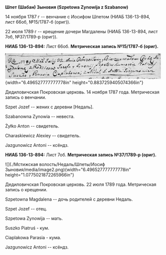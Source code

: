 **Шпет (Шабан) Зыновия (Szpetowa Zynowija z Szabanow)**

14 ноября 1787 г -- венчание с Иосифом Шпетом (НИАБ 136-13-894, лист
66об, №15/1787-б (ориг)).

22 июля 1789 г -- крещение дочери Магдалены (НИАБ 136-13-894, лист 7об,
№37/1789-р (ориг)).

**НИАБ 136-13-894:** Лист 66об. **Метрическая запись №15/1787-б
(ориг).**

![](./media/b3554b1213ef503a84e5bfb812b815f6232740e9.png){width="6.496527777777778in"
height="0.8837259405074366in"}

Дедиловичская Покровская церковь. 14 ноября 1787 года. Метрическая
запись о венчании.

Szpet Jozef -- жених с деревни \[Недаль\].

Szabanowna Zynowia -- невеста.

Żyłko Anton -- свидетель.

Charaskiewicz Alexiey -- свидетель.

Jazgunowicz Antoni -- ксёндз.

**НИАБ 136-13-894:** Лист 7об. **Метрическая запись №37/1789-р (ориг).**

![](./Мстижская волость/Недаль/Шпеты/Иосиф Зыновия/media/image2.png){width="6.496527777777778in"
height="1.0775021872265966in"}

Дедиловичская Покровская церковь. 22 июля 1789 года. Метрическая запись
о крещении.

Szpetowna Magdalena -- дочь родителей с деревни Недаль.

Szpet Jozef -- отец.

Szpetowa Zynowija -- мать.

Suszko Piatruś - кум.

Ciaplakowa Parasia - кума.

Jazgunowicz Antoni -- ксёндз.
